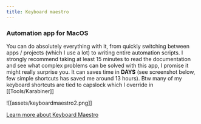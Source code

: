 ```yaml
---
title: Keyboard maestro
---
```


### Automation app for MacOS

You can do absolutely everything with it, from quickly switching between apps / projects (which I use a lot) to writing entire automation scripts. I strongly recommend taking at least 15 minutes to read the documentation and see what complex problems can be solved with this app, I promise it might really surprise you. It can saves time in **DAYS** (see screenshot below, few simple shortcuts has saved me around 13 hours). Btw many of my keyboard shortcuts are tied to capslock which I override in [[Tools/Karabiner]]

![[assets/keyboardmaestro2.png]]

[Learn more about Keyboard Maestro](https://www.keyboardmaestro.com/main/)